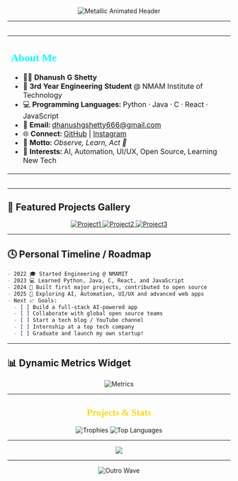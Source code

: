 <p align="center">
  <img src="https://readme-typing-svg.demolab.com?font=Orbitron&size=44&pause=1800&color=ECECEC,F7B731,00FFFF,FFD700,FFFFFF,A5A5A5,00FFAB,AAA9AD,8A8A8A&background=00000000&center=true&vCenter=true&width=900&lines=Welcome+To+My+GitHub+Profile;I+Am+Dhanush+G+Shetty;Observe+++|+++Learn+++|+++Act" alt="Metallic Animated Header" />
</p>

---

<div align="center" style="margin: 32px 0;">
  <table>
    <tr>
      <td>
        <h2 style="color:#00FFFF;font-family:Orbitron;">About Me</h2>
        <ul>
          <li>🧑‍🎓 <b>Dhanush G Shetty</b></li>
          <li>🏫 <b>3rd Year Engineering Student</b> @ NMAM Institute of Technology</li>
          <li>💻 <b>Programming Languages:</b> Python · Java · C · React · JavaScript</li>
          <li>📧 <b>Email:</b> <a href="mailto:dhanushgshetty666@gmail.com">dhanushgshetty666@gmail.com</a></li>
          <li>🌐 <b>Connect:</b> <a href="https://github.com/DZ1shetty" target="_blank">GitHub</a> | <a href="https://instagram.com/dhanu_shetty1105" target="_blank">Instagram</a></li>
          <li>🌊 <b>Motto:</b> <i>Observe, Learn, Act 🚀</i></li>
          <li>🎯 <b>Interests:</b> AI, Automation, UI/UX, Open Source, Learning New Tech</li>
        </ul>
      </td>
    </tr>
  </table>
</div>

---

## 🚀 Featured Projects Gallery

<div align="center">
  
  <!-- Example Project Card 1 -->
  <a href="https://github.com/DZ1shetty/Project1" target="_blank">
    <img src="https://github-readme-stats.vercel.app/api/pin/?username=DZ1shetty&repo=Project1&theme=radical" alt="Project1" />
  </a>
  <!-- Example Project Card 2 -->
  <a href="https://github.com/DZ1shetty/Project2" target="_blank">
    <img src="https://github-readme-stats.vercel.app/api/pin/?username=DZ1shetty&repo=Project2&theme=radical" alt="Project2" />
  </a>
  <!-- Example Project Card 3 -->
  <a href="https://github.com/DZ1shetty/Project3" target="_blank">
    <img src="https://github-readme-stats.vercel.app/api/pin/?username=DZ1shetty&repo=Project3&theme=radical" alt="Project3" />
  </a>
  <!-- Add or replace with your real repos! -->
</div>

---

## 🕓 Personal Timeline / Roadmap

```markdown
- 2022 🎓 Started Engineering @ NMAMIT
- 2023 💻 Learned Python, Java, C, React, and JavaScript
- 2024 🚀 Built first major projects, contributed to open source
- 2025 🧠 Exploring AI, Automation, UI/UX and advanced web apps
- Next 📈 Goals:
  - [ ] Build a full-stack AI-powered app
  - [ ] Collaborate with global open source teams
  - [ ] Start a tech blog / YouTube channel
  - [ ] Internship at a top tech company
  - [ ] Graduate and launch my own startup!
```

---

## 📊 Dynamic Metrics Widget

<div align="center">
  <!-- GitHub Metrics: https://github.com/lowlighter/metrics -->
  <img src="https://github.com/DZ1shetty/DZ1shetty/blob/main/github-metrics.svg" alt="Metrics" />
  <!-- To enable: set up metrics workflow, see guide at https://github.com/lowlighter/metrics -->
</div>

---

<h2 align="center" style="color:#FFD700;font-family:Orbitron;">Projects & Stats</h2>

<div align="center">
  <img src="https://github-profile-trophy.vercel.app/?username=DZ1shetty&theme=discord&row=1&column=7&margin-w=5&margin-h=5" alt="Trophies" />
  <img src="https://github-readme-stats.vercel.app/api/top-langs/?username=DZ1shetty&layout=compact&theme=radical" alt="Top Languages" />
</div>

---

<p align="center">
  <img src="https://skillicons.dev/icons?i=python,java,react,js,c,github,linux,figma" />
</p>

---

<p align="center">
  <img src="https://capsule-render.vercel.app/api?type=soft&color=FFD700&height=90&section=footer&animation=twinkling&fontSize=28" alt="Outro Wave" />
</p>
